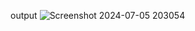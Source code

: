 
output
![Screenshot 2024-07-05 203054](https://github.com/Pranitss/Chatbot-in-HTML-CSS-and-JavaScript/assets/93464140/153fe5c2-f9d5-43b3-ae79-a88163a5746c)
